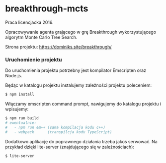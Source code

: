 # breakthrough-mcts
Praca licencjacka 2016.

Opracowywanie agenta grającego w grę Breakthrough wykorzystującego algorytm Monte Carlo Tree Search.

Strona projektu: https://dominiks.site/breakthrough/

### Uruchomienie projektu

Do uruchomienia projektu potrzebny jest kompilator Emscripten oraz Node.js.

Będąc w katalogu projektu instalujemy zależności projektu poleceniem:
```sh
$ npm install
```

Włączamy emscripten command prompt, nawigujemy do katalogu projektu i wpisujemy:
```sh
$ npm run build
# ewentualnie:
#   - npm run em++ (sama kompilacja kodu c++)
#   - webpack      (transpilcja kodu TypeScript)
```

Dodatkowo aplikację do poprawnego działania trzeba jakoś serwować.
Na przykład dzięki lite-server (znajdującego się w zależnościach):
```sh
$ lite-server
``` 
